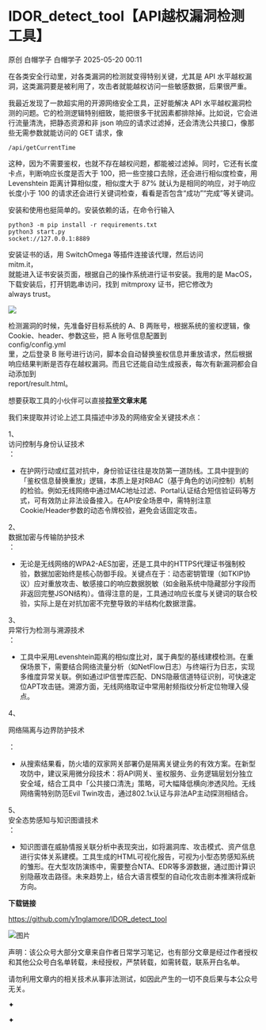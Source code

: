 #  IDOR_detect_tool【API越权漏洞检测工具】   
原创 白帽学子  白帽学子   2025-05-20 00:11  
  
在各类安全行动里，对各类漏洞的检测就变得特别关键，尤其是 API 水平越权漏洞，这类漏洞要是被利用了，攻击者就能越权访问一些敏感数据，后果很严重。  
  
我最近发现了一款超实用的开源网络安全工具，正好能解决 API 水平越权漏洞检测的问题。它的检测逻辑特别细致，能把很多干扰因素都排除掉。比如说，它会进行流量清洗，把静态资源和非 json 响应的请求过滤掉，还会清洗公共接口，像那些无需参数就能访问的 GET 请求，像  
```
/api/getCurrentTime
```  
  
这种，因为不需要鉴权，也就不存在越权问题，都能被过滤掉。同时，它还有长度卡点，判断响应长度是否大于 100，把一些空接口去除，还会进行相似度检查，用 Levenshtein 距离计算相似度，相似度大于 87% 就认为是相同的响应，对于响应长度小于 100 的请求还会进行关键词检查，看看是否包含“成功”“完成”等关键词。  
  
安装和使用也挺简单的。安装依赖的话，在命令行输入  
```
python3 -m pip install -r requirements.txt
python3 start.py
socket://127.0.0.1:8889
```  
  
安装证书的话，用 SwitchOmega 等插件连接该代理，然后访问  
mitm.it，  
就能进入证书安装页面，根据自己的操作系统进行证书安装。我用的是 MacOS，下载安装后，打开钥匙串访问，找到 mitmproxy 证书，把它修改为  
always trust。  
  
![](https://mmbiz.qpic.cn/sz_mmbiz_jpg/LYy9xnADcdiaKgSEqFePyTQ7pzb2U1KMjyWfmzs3Vwr9r2BgClf0icDePFP5hdIdXt6XRruBHNyaxzCwzvhwtotw/640?wx_fmt=jpeg "")  
  
检测漏洞的时候，先准备好目标系统的 A、B 两账号，根据系统的鉴权逻辑，像 Cookie、header、参数这些，把 A 账号信息配置到   
config/config.yml   
里，之后登录 B 账号进行访问，脚本会自动替换鉴权信息并重放请求，然后根据响应结果判断是否存在越权漏洞。而且它还能自动生成报表，每次有新漏洞都会自动添加到  
report/result.html。  
  
想要获取工具的小伙伴可以直接**拉至文章末尾**  
  
我们来提取并讨论上述工具描述中涉及的网络安全关键技术点：  
  
1、  
访问控制与身份认证技术  
：  
- 在护网行动或红蓝对抗中，身份验证往往是攻防第一道防线。工具中提到的「鉴权信息替换重放」逻辑，本质上是对RBAC（基于角色的访问控制）机制的检验。例如无线网络中通过MAC地址过滤、Portal认证结合短信验证码等方式，可有效防止非法设备接入。在API安全场景中，需特别注意Cookie/Header参数的动态令牌校验，避免会话固定攻击。  
  
2、  
数据加密与传输防护技术  
：  
- 无论是无线网络的WPA2-AES加密，还是工具中的HTTPS代理证书强制校验，数据加密始终是核心防御手段。关键点在于：动态密钥管理（如TKIP协议）应对重放攻击、敏感接口的响应数据脱敏（如金融系统中隐藏部分字段而非返回完整JSON结构）。值得注意的是，工具通过响应长度与关键词的联合校验，实际上是在对抗加密不完整导致的半结构化数据泄露。  
  
3、  
异常行为检测与溯源技术  
：  
- 工具中采用Levenshtein距离的相似度比对，属于典型的基线建模检测。在重保场景下，需要结合网络流量分析（如NetFlow日志）与终端行为日志，实现多维度异常关联。例如通过IP信誉库匹配、DNS隐蔽信道特征识别，可快速定位APT攻击链。溯源方面，无线网络取证中常用射频指纹分析定位物理入侵点。  
  
4、  
  
网络隔离与边界防护技术  
  
：  
- 从搜索结果看，防火墙的双家网关部署仍是隔离关键业务的有效方案。在新型攻防中，建议采用微分段技术：将API网关、鉴权服务、业务逻辑层划分独立安全域，结合工具中「公共接口清洗」策略，可大幅降低横向渗透风险。无线网络需特别防范Evil Twin攻击，通过802.1x认证与非法AP主动探测相结合。  
  
5、  
安全态势感知与知识图谱技术  
：  
- 知识图谱在威胁情报关联分析中表现突出，如将漏洞库、攻击模式、资产信息进行实体关系建模。工具生成的HTML可视化报告，可视为小型态势感知系统的雏形。在大型攻防演练中，需要整合NTA、EDR等多源数据，通过图计算识别隐蔽攻击路径。未来趋势上，结合大语言模型的自动化攻击剧本推演将成新方向。  
  
  
  
  
**下载链接**  
  
https://github.com/y1nglamore/IDOR_detect_tool  
  
  
![图片](https://mmbiz.qpic.cn/sz_mmbiz_gif/LYy9xnADcdhic61NkXCWKufScrUrmmsG8tztWD8fDRiatPUaljxxpKc1PpnYNFjPibU5FwJmcuO4mZoQg5aXsAcog/640?wx_fmt=gif&wxfrom=5&wx_lazy=1&wx_co=1&tp=webp "")  
  
  
声明：该公众号大部分文章来自作者日常学习笔记，也有部分文章是经过作者授权和其他公众号白名单转载，未经授权，严禁转载，如需转载，联系开白名单。  
  
请勿利用文章内的相关技术从事非法测试，如因此产生的一切不良后果与本公众号无关。  
  
✦  
  
✦  
  
  
